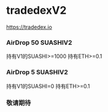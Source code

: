 # tradedexV2
https://tradedex.io

### AirDrop 50 SUASHIV2
持有V1的SUASHI>=1000
持有ETH>=0.1

### AirDrop 5 SUASHIV2
持有V1的SUASHI=0
持有ETH>=0.1

### 敬请期待

